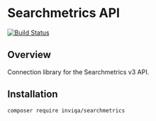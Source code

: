 # Searchmetrics API

[![Build Status](https://travis-ci.org/inviqa/searchmetrics.svg?branch=develop)](https://travis-ci.org/inviqa/searchmetrics)

## Overview

Connection library for the Searchmetrics v3 API.

## Installation

```
composer require inviqa/searchmetrics
```

